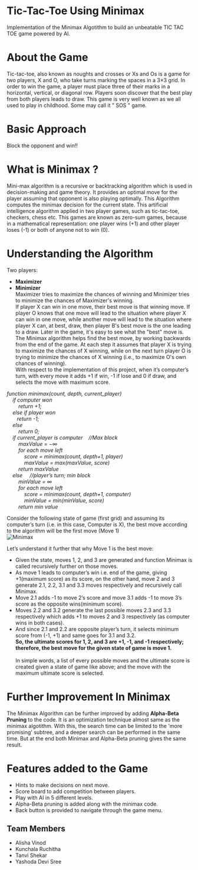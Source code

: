 # Tic-Tac-Toe Using Minimax
Implementation of the Minimax Algotithm to build an unbeatable TIC TAC TOE game powered by AI.

# About the Game
Tic-tac-toe, also known as noughts and crosses or Xs and Os is a game for two players, X and O, who take turns marking the spaces in a 3×3 grid. In order to win the game, a player must place three of their marks in a horizontal, vertical, or diagonal row. Players soon discover that the best play from both players leads to draw. This game is very well known as we all used to play in childhood. Some may call it " SOS " game.
# Basic Approach
Block the opponent and win!!
# What is Minimax ?
Mini-max algorithm is a recursive or backtracking algorithm which is used in decision-making and game theory. It provides an optimal move for the player assuming that opponent is also playing optimally. This Algorithm computes the minimax decision for the current state. This artificial intelligence algorithm applied in two player games, such as tic-tac-toe, checkers, chess etc. This games are known as zero-sum games, because in a mathematical representation: one player wins (+1) and other player loses (-1) or both of anyone not to win (0).
# Understanding the Algorithm
Two players: 
* **Maximizer**
* **Minimizer** <br/>
Maximizer tries to maximize the chances of winning and Minimizer tries to minimize the chances of Maximizer's winning.<br/>
If player X can win in one move, their best move is that winning move. If player O knows that one move will lead to the situation where player X can win in one move, while another move will lead to the situation where player X can, at best, draw, then player B's best move is the one leading to a draw. Later in the game, it's easy to see what the "best" move is. The Minimax algorithm helps find the best move, by working backwards from the end of the game. At each step it assumes that player X is trying to maximize the chances of X winning, while on the next turn player O is trying to minimize the chances of X winning (i.e., to maximize O's own chances of winning).<br/>
With respect to the implementation of this project, when it’s computer’s turn, with every move it adds +1 if win, -1 if lose and 0 if draw, and selects the move with maximum score.<br/>

*function minimax(count, depth, current_player)<br/>
&nbsp;&nbsp;&nbsp;&nbsp;if computer won*<br/>
&nbsp;&nbsp;&nbsp;&nbsp;&nbsp;&nbsp;&nbsp;&nbsp;*return +1;<br/>
&nbsp;&nbsp;&nbsp;&nbsp;else if player won<br/>
&nbsp;&nbsp;&nbsp;&nbsp;&nbsp;&nbsp;&nbsp;return -1;<br/>
&nbsp;&nbsp;&nbsp;&nbsp;else<br/>
&nbsp;&nbsp;&nbsp;&nbsp;&nbsp;&nbsp;&nbsp;&nbsp;return 0;<br/>
&nbsp;&nbsp;&nbsp;&nbsp;if current_player is computer&nbsp;&nbsp;&nbsp;&nbsp;//Max block <br/>
&nbsp;&nbsp;&nbsp;&nbsp;&nbsp;&nbsp;&nbsp;&nbsp;maxValue = −∞<br/>
&nbsp;&nbsp;&nbsp;&nbsp;&nbsp;&nbsp;&nbsp;&nbsp;for each move left <br/>
&nbsp;&nbsp;&nbsp;&nbsp;&nbsp;&nbsp;&nbsp;&nbsp;&nbsp;&nbsp;&nbsp;&nbsp;score = minimax(count, depth+1, player)<br/>
&nbsp;&nbsp;&nbsp;&nbsp;&nbsp;&nbsp;&nbsp;&nbsp;&nbsp;&nbsp;&nbsp;&nbsp;maxValue = max(maxValue, score)<br/>
&nbsp;&nbsp;&nbsp;&nbsp;&nbsp;&nbsp;&nbsp;&nbsp;return maxValue<br/>
&nbsp;&nbsp;&nbsp;&nbsp;else &nbsp;&nbsp;&nbsp;&nbsp;//player’s turn; min block<br/>
&nbsp;&nbsp;&nbsp;&nbsp;&nbsp;&nbsp;&nbsp;&nbsp;minValue = ∞<br/>
&nbsp;&nbsp;&nbsp;&nbsp;&nbsp;&nbsp;&nbsp;&nbsp;for each move left<br/>
&nbsp;&nbsp;&nbsp;&nbsp;&nbsp;&nbsp;&nbsp;&nbsp;&nbsp;&nbsp;&nbsp;&nbsp;score = minimax(count, depth+1, computer)<br/>
&nbsp;&nbsp;&nbsp;&nbsp;&nbsp;&nbsp;&nbsp;&nbsp;&nbsp;&nbsp;&nbsp;&nbsp;minValue = min(minValue, score)<br/>
&nbsp;&nbsp;&nbsp;&nbsp;&nbsp;&nbsp;&nbsp;&nbsp;return min value<br/>*

Consider the following state of game (first grid) and assuming its computer’s turn (i.e. in this case, Computer is X), the best move according to the algorithm will be the first move (Move 1)<br/>
![Minimax](https://user-images.githubusercontent.com/60230072/88391922-bc0fbf00-cdd8-11ea-916f-1bab4998b297.png)

Let’s understand it further that why Move 1 is the best move:
* Given the state, moves 1, 2, and 3 are generated and function Minimax is called recursively further on those moves.
* As move 1 leads to computer’s win i.e. end of the game, giving +1(maximum score) as its score, on the other hand, move 2 and 3 generate 2.1, 2.2, 3.1 and 3.3 moves respectively and recursively call Minimax.
* Move 2.1 adds -1 to move 2’s score and move 3.1 adds -1 to move 3’s score as the opposite wins(minimum score).
* Moves 2.2 and 3.2 generate the last possible moves 2.3 and 3.3 respectively which adds +1 to moves 2 and 3 respectively (as computer wins in both cases).
* And since 2.1 and 2.2 are opposite player’s turn, it selects minimum score from (-1, +1) and same goes for 3.1 and 3.2. <br/>
**So, the ultimate scores for 1, 2, and 3 are +1, -1, and -1 respectively; therefore, the best move for the given state of game is move 1.** <br/><br/>
In simple words, a list of every possible moves and the ultimate score is created given a state of game like above; and the move with the maximum ultimate score is selected. <br/>
# Further Improvement In Minimax
The Minimax Algorithm can be further improved by adding **Alpha-Beta Pruning** to the code. It is an optimization technique almost same as the minimax algotithm. With this, the search time can be limited to the 'more promising' subtree, and a deeper search can be performed in the same time. But at the end both Minimax and Alpha-Beta pruning gives the same result.

# Features added to the Game
* Hints to make decisions on next move.
* Score board to add competition between players.
* Play with AI in 5 different levels.
* Alpha-Beta pruning is added along with the minimax code.
* Back button is provided to navigate through the game menu.


## Team Members
* Alisha Vinod
* Kunchala Ruchitha
* Tanvi Shekar
* Yashoda Devi Sree

